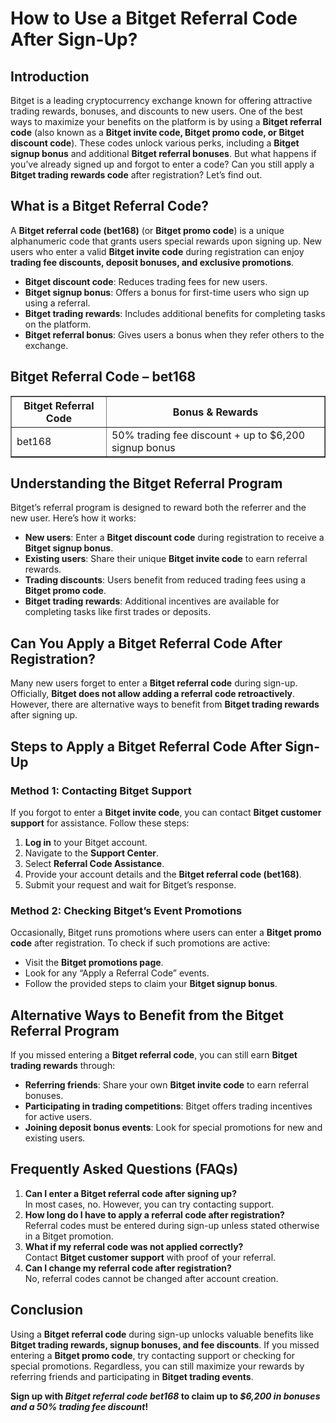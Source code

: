 <h1>How to Use a Bitget Referral Code After Sign-Up?</h1>
<h2>Introduction</h2>
<p>Bitget is a leading cryptocurrency exchange known for offering attractive trading rewards, bonuses, and discounts to new users. One of the best ways to maximize your benefits on the platform is by using a <strong>Bitget referral code</strong> (also known as a <strong>Bitget invite code, Bitget promo code, or Bitget discount code</strong>). These codes unlock various perks, including a <strong>Bitget signup bonus</strong> and additional <strong>Bitget referral bonuses</strong>. But what happens if you’ve already signed up and forgot to enter a code? Can you still apply a <strong>Bitget trading rewards code</strong> after registration? Let’s find out.</p>

<h2>What is a Bitget Referral Code?</h2>
<p>A <strong>Bitget referral code (bet168)</strong> (or <strong>Bitget promo code</strong>) is a unique alphanumeric code that grants users special rewards upon signing up. New users who enter a valid <strong>Bitget invite code</strong> during registration can enjoy <strong>trading fee discounts, deposit bonuses, and exclusive promotions</strong>.</p>

<ul>
    <li><strong>Bitget discount code</strong>: Reduces trading fees for new users.</li>
    <li><strong>Bitget signup bonus</strong>: Offers a bonus for first-time users who sign up using a referral.</li>
    <li><strong>Bitget trading rewards</strong>: Includes additional benefits for completing tasks on the platform.</li>
    <li><strong>Bitget referral bonus</strong>: Gives users a bonus when they refer others to the exchange.</li>
</ul>

<h2>Bitget Referral Code – bet168</h2>
<table border="1">
    <tr>
        <th>Bitget Referral Code</th>
        <th>Bonus & Rewards</th>
    </tr>
    <tr>
        <td>bet168</td>
        <td>50% trading fee discount + up to $6,200 signup bonus</td>
    </tr>
</table>

<h2>Understanding the Bitget Referral Program</h2>
<p>Bitget’s referral program is designed to reward both the referrer and the new user. Here’s how it works:</p>
<ul>
    <li><strong>New users</strong>: Enter a <strong>Bitget discount code</strong> during registration to receive a <strong>Bitget signup bonus</strong>.</li>
    <li><strong>Existing users</strong>: Share their unique <strong>Bitget invite code</strong> to earn referral rewards.</li>
    <li><strong>Trading discounts</strong>: Users benefit from reduced trading fees using a <strong>Bitget promo code</strong>.</li>
    <li><strong>Bitget trading rewards</strong>: Additional incentives are available for completing tasks like first trades or deposits.</li>
</ul>

<h2>Can You Apply a Bitget Referral Code After Registration?</h2>
<p>Many new users forget to enter a <strong>Bitget referral code</strong> during sign-up. Officially, <strong>Bitget does not allow adding a referral code retroactively</strong>. However, there are alternative ways to benefit from <strong>Bitget trading rewards</strong> after signing up.</p>

<h2>Steps to Apply a Bitget Referral Code After Sign-Up</h2>
<h3>Method 1: Contacting Bitget Support</h3>
<p>If you forgot to enter a <strong>Bitget invite code</strong>, you can contact <strong>Bitget customer support</strong> for assistance. Follow these steps:</p>
<ol>
    <li><strong>Log in</strong> to your Bitget account.</li>
    <li>Navigate to the <strong>Support Center</strong>.</li>
    <li>Select <strong>Referral Code Assistance</strong>.</li>
    <li>Provide your account details and the <strong>Bitget referral code (bet168)</strong>.</li>
    <li>Submit your request and wait for Bitget’s response.</li>
</ol>

<h3>Method 2: Checking Bitget’s Event Promotions</h3>
<p>Occasionally, Bitget runs promotions where users can enter a <strong>Bitget promo code</strong> after registration. To check if such promotions are active:</p>
<ul>
    <li>Visit the <strong>Bitget promotions page</strong>.</li>
    <li>Look for any “Apply a Referral Code” events.</li>
    <li>Follow the provided steps to claim your <strong>Bitget signup bonus</strong>.</li>
</ul>

<h2>Alternative Ways to Benefit from the Bitget Referral Program</h2>
<p>If you missed entering a <strong>Bitget referral code</strong>, you can still earn <strong>Bitget trading rewards</strong> through:</p>
<ul>
    <li><strong>Referring friends</strong>: Share your own <strong>Bitget invite code</strong> to earn referral bonuses.</li>
    <li><strong>Participating in trading competitions</strong>: Bitget offers trading incentives for active users.</li>
    <li><strong>Joining deposit bonus events</strong>: Look for special promotions for new and existing users.</li>
</ul>

<h2>Frequently Asked Questions (FAQs)</h2>
<ol>
    <li><strong>Can I enter a Bitget referral code after signing up?</strong><br> In most cases, no. However, you can try contacting support.</li>
    <li><strong>How long do I have to apply a referral code after registration?</strong><br> Referral codes must be entered during sign-up unless stated otherwise in a Bitget promotion.</li>
    <li><strong>What if my referral code was not applied correctly?</strong><br> Contact <strong>Bitget customer support</strong> with proof of your referral.</li>
    <li><strong>Can I change my referral code after registration?</strong><br> No, referral codes cannot be changed after account creation.</li>
</ol>

<h2>Conclusion</h2>
<p>Using a <strong>Bitget referral code</strong> during sign-up unlocks valuable benefits like <strong>Bitget trading rewards, signup bonuses, and fee discounts</strong>. If you missed entering a <strong>Bitget promo code</strong>, try contacting support or checking for special promotions. Regardless, you can still maximize your rewards by referring friends and participating in <strong>Bitget trading events</strong>.</p>

<p><strong>Sign up with <em>Bitget referral code bet168</em> to claim up to <em>$6,200 in bonuses and a 50% trading fee discount</em>!</strong></p>
